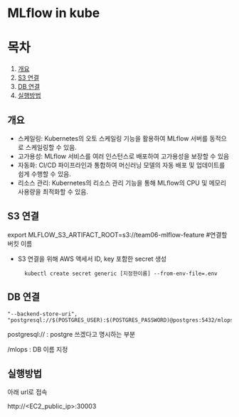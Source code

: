 # MLflow in kube

# 목차

1. [개요](#개요)
2. [S3 연결](#s3-연결)
3. [DB 연결](#db-연결)
4. [실행방법](#실행방법)

## 개요

- 스케일링: Kubernetes의 오토 스케일링 기능을 활용하여 MLflow 서버를 동적으로 스케일링할 수 있음.
- 고가용성: MLflow 서비스를 여러 인스턴스로 배포하여 고가용성을 보장할 수 있음
- 자동화: CI/CD 파이프라인과 통합하여 머신러닝 모델의 자동 배포 및 업데이트를 쉽게 수행할 수 있음.
- 리소스 관리: Kubernetes의 리소스 관리 기능을 통해 MLflow의 CPU 및 메모리 사용량을 최적화할 수 있음.


## S3 연결

export MLFLOW_S3_ARTIFACT_ROOT=s3://team06-mlflow-feature #연결할 버킷 이름


- S3 연결을 위해 AWS 액세서 ID, key 포함한 secret 생성

		kubectl create secret generic [지정한이름] --from-env-file=.env

## DB 연결

	"--backend-store-uri", "postgresql://$(POSTGRES_USER):$(POSTGRES_PASSWORD)@postgres:5432/mlops"

postgresql:// : postgre 쓰겠다고 명시하는 부분

/mlops : DB 이름 지정

## 실행방법

아래 url로 접속

http://<EC2_public_ip>:30003